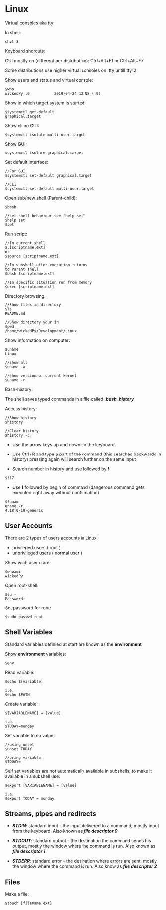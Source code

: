 # Linux

Virtual consoles aka tty:

In shell:

```shell
chvt 3
```

Keyboard shorcuts:

GUI mostly on (different per distribution):
Ctrl+Alt+F1
or
Ctrl+Alt+F7

Some distributions use higher virtual consoles on:
tty untill tty12

Show users and status and virtual console:

```shell
$who
wickedPy :0           2019-04-24 12:08 (:0)
```

Show in which target system is started:

```shell
$systemctl get-default
graphical.target
```

Show cli no GUI:

```shell
$systemctl isolate multi-user.target
```

Show GUI:

```shell
$systemctl isolate graphical.target
```

Set default interface:

```shell
//For GUI
$systemctl set-default graphical.target

//CLI
$systemctl set-default multi-user.target
```

Open sub/new shell (Parent-child):

```shell
$bash

//set shell behaviour see "help set"
$help set
$set

```

Run script:

```shell
//In current shell
$.[scriptname.ext]
or
$source [scriptname.ext]

//In subshell after execution returns
to Parent shell
$bash [scriptname.ext]

//In specific situation run from memory
$exec [scriptname.ext]
```

Directory browsing:

```shell
//Show files in directory
$ls
README.md

//Show directory your in
$pwd
/home/wickedPy/Development/Linux
```

Show information on computer:

```shell
$uname
Linux

//show all
$uname -a

//show versionno. current kernel
$uname -r
```

Bash-history:

The shell saves typed commands in a file called ***.bash_history***

Access history:

```shell
//Show history
$history

//Clear history
$history -c
```

- Use the arrow keys up and down on the keyboard.

- Use Ctrl+R and type a part of the command
(this searches backwards in history) pressing again will search further on the same input

- Search number in history and use followed by **!**

```shell
$!17
```

- Use **!** followed by begin of command
(dangerous command gets executed right away without confirmation)

```shell
$!unam
uname -r
4.18.0-18-generic
```

## User Accounts

There are 2 types of users accounts in Linux

- privileged users ( root )
- unprivileged users ( normal user )

Show wich user u are:

```shell
$whoami
wickedPy
```

Open root-shell:

```shell
$su -
Password:
```

Set password for root:

```shell
$sudo passwd root
```

## Shell Variables

Standard variables definied at start are known as the **environment**

Show **environment** variables:

```shell
$env
```

Read variable:

```shell
$echo $[variable]

i.e.
$echo $PATH
```

Create variable:

```shell
$[VARIABLENAME] = [value]

i.e.
$TODAY=monday
```

Set variable to no value:

```shell
//using unset
$unset TODAY

//using variable
$TODAY=
```

Self set variables are not automatically available
in subshells, to make it available in a subshell use:

```shell
$export [VARIABLENAME] = [value]

i.e.
$export TODAY = monday
```

## Streams, pipes and redirects

- ***STDIN***: standard input - the input delivered to a command, mostly input from the keyboard. Also known as ***file descriptor 0***

- ***STDOUT***: standard output - the destination the command sends his output, mostly the window where the command is run. Also known as ***file descriptor 1***

- ***STDERR***: standard error - the desination where errors are sent, mostly the window where the command is run. Also know as ***file descriptor 2***

## Files

Make a file:

```shell
$touch [filename.ext]
```